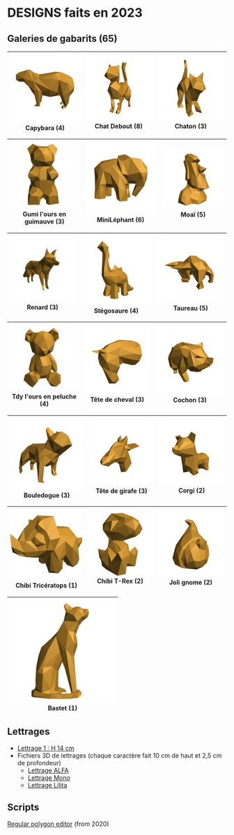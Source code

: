 # DESIGNS faits en 2023

## Galeries de gabarits (65)
| [![](https://github.com/gilboonet/designs/blob/master/2023/assets/images/miniCapybara.png)](https://github.com/gilboonet/designs/blob/master/2023/capybara/README.md) <br>Capybara (4) | [![](https://github.com/gilboonet/designs/blob/master/2023/assets/images/miniChatDebout.png)](https://github.com/gilboonet/designs/blob/master/2023/chat_debout/README.md) <br>Chat Debout (8)| [![](https://github.com/gilboonet/designs/blob/master/2023/assets/images/miniChaton.png)](https://github.com/gilboonet/designs/blob/master/2023/chaton/README.md) <br>Chaton (3)|
|:--:|:--:|:--:|

| [![](https://github.com/gilboonet/designs/blob/master/2023/assets/images/miniGumi.png)](https://github.com/gilboonet/designs/blob/master/2023/gumi/README.md) <br>Gumi l'ours en guimauve (3) | [![](https://github.com/gilboonet/designs/blob/master/2023/assets/images/miniMile.png)](https://github.com/gilboonet/designs/blob/master/2023/mini_lephant/README.md) <br>MiniLéphant (6) | [![](https://github.com/gilboonet/designs/blob/master/2023/assets/images/miniMoai.png)](https://github.com/gilboonet/designs/blob/master/2023/moai/README.md) <br>Moaï (5) |
|:--:|:--:|:--:|

| [![](https://github.com/gilboonet/designs/blob/master/2023/assets/images/miniRenard.png)](https://github.com/gilboonet/designs/blob/master/2023/renard/README.md) <br>Renard (3) | [![](https://github.com/gilboonet/designs/blob/master/2023/assets/images/miniCuteDino.png)](https://github.com/gilboonet/designs/blob/master/2023/stegosaure/README.md) <br>Stégosaure (4) | [![](https://github.com/gilboonet/designs/blob/master/2023/assets/images/miniTaureau.png)](https://github.com/gilboonet/designs/blob/master/2023/taureau/README.md) <br>Taureau (5) |
|:--:|:--:|:--:|

| [![](https://github.com/gilboonet/designs/blob/master/2023/assets/images/miniTdy.png)](https://github.com/gilboonet/designs/blob/master/2023/tdy/README.md) <br>Tdy l'ours en peluche (4) | [![](https://github.com/gilboonet/designs/blob/master/2023/assets/images/miniTeteCheval.png)](https://github.com/gilboonet/designs/blob/master/2023/teteCheval/README.md) <br>Tête de cheval (3) | [![](https://github.com/gilboonet/designs/blob/master/2023/assets/images/miniCochon.png)](https://github.com/gilboonet/designs/blob/master/2023/Cochon/README.md) <br>Cochon (3) |
|:--:|:--:|:--:|

| [![](https://github.com/gilboonet/designs/blob/master/2023/assets/images/miniBouledogue.png)](https://github.com/gilboonet/designs/blob/master/2023/bouledogue/README.md) <br>Bouledogue (3) | [![](https://github.com/gilboonet/designs/blob/master/2023/assets/images/miniTeteGirafe.png)](https://github.com/gilboonet/designs/blob/master/2023/TeteGirafe/README.md) <br>Tête de girafe (3) | [![](https://github.com/gilboonet/designs/blob/master/2023/assets/images/miniCorgi.png)](https://github.com/gilboonet/designs/blob/master/2023/Corgi/README.md) <br>Corgi (2) |
|:--:|:--:|:--:|

| [![](https://github.com/gilboonet/designs/blob/master/2023/assets/images/miniChibiTri.png)](https://github.com/gilboonet/designs/blob/master/2023/ChibiTri/README.md) <br>Chibi Tricératops (1) | [![](https://github.com/gilboonet/designs/blob/master/2023/assets/images/miniChibiTRex.png)](https://github.com/gilboonet/designs/blob/master/2023/ChibiTRex/README.md) <br>Chibi T-Rex (2) | [![](https://github.com/gilboonet/designs/blob/master/2023/assets/images/miniJoliGnome.png)](https://github.com/gilboonet/designs/blob/master/2023/JoliGnome/README.md) <br>Joli gnome (2) |
|:--:|:--:|:--:|

| [![](https://github.com/gilboonet/designs/blob/master/2023/assets/images/miniBastet.png)](https://github.com/gilboonet/designs/blob/master/2023/Bastet/README.md) <br>Bastet (1) |
|:--:|

## Lettrages
- [Lettrage 1 : H 14 cm](https://raw.githubusercontent.com/gilboonet/designs/master/2023/lettres_et_chiffres.pdf)
- Fichiers 3D de lettrages (chaque caractère fait 10 cm de haut et 2,5 cm de profondeur)
  - [Lettrage ALFA](https://github.com/gilboonet/designs/tree/master/2023/LETTRAGES/ALFA)
  - [Lettrage Mono](https://github.com/gilboonet/designs/tree/master/2023/LETTRAGES/Mono)
  - [Lettrage Lilita](https://github.com/gilboonet/designs/tree/master/2023/LETTRAGES/Lilita)

## Scripts
[Regular polygon editor](https://openjscad.xyz#https://raw.githubusercontent.com/gilboonet/designs/master/2023/RegularPolygons.js) (from 2020)
